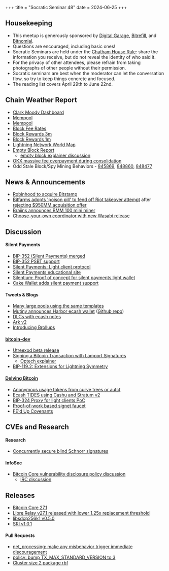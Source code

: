 +++
title = "Socratic Seminar 48"
date = 2024-06-25
+++

Housekeeping
------------

- This meetup is generously sponsored by [Digital Garage](https://dg717.com/), [Bitrefill](https://bitrefill.com/), and [Bitnomial](https://bitnomial.com).
- Questions are encouraged, including basic ones!
- Socratic Seminars are held under the [Chatham House Rule](https://www.chathamhouse.org/about-us/chatham-house-rule): share the information you receive, but do not reveal the identity of who said it.
- For the privacy of other attendees, please refrain from taking photographs of other people without their permission.
- Socratic seminars are best when the moderator can let the conversation flow, so try to keep things concrete and focused.
- The reading list covers April 29th to June 22nd.

Chain Weather Report
--------------------

- [Clark Moody Dashboard](https://dashboard.clarkmoody.com/)
- [Mempool](https://www.bitcoin-mempool.info/#BTC,30d,weight)
- [Mempool](https://mempool.space/graphs/mempool#1m)
- [Block Fee Rates](https://mempool.space/graphs/mining/block-fee-rates#1m)
- [Block Rewards 3m](https://mempool.space/graphs/mining/block-rewards#3m)
- [Block Rewards 1m](https://mempool.space/graphs/mining/block-rewards#1m)
- [Lightning Network World Map](https://mempool.space/graphs/lightning/nodes-channels-map)
- [Empty Block Report](https://research.mempool.space/empty-block-report/)
    - [empty block explainer discussion](https://github.com/mempool/mempool/pull/5087)
- [OKX massive fee overpayment during consolidation](https://x.com/mononautical/status/1799209814146297899)
- Odd Stale Block/Spy Mining Behaviors - [845869](https://x.com/0xB10C/status/1796518471511237065), [848860](https://x.com/0xB10C/status/1804143652962185531), [848477](https://x.com/0xB10C/status/1803082081385246738)

News & Announcements
--------------------

- [Robinhood to acquire Bitstamp](https://blog.bitstamp.net/post/robinhood-to-acquire-bitstamp/)
- [Bitfarms adopts 'poison pill' to fend off Riot takeover attempt](https://www.reuters.com/business/finance/bitfarms-adopt-poison-pill-amid-riot-takeover-attempt-2024-06-10/) after [rejecting $950MM acquisition offer](https://www.tftc.io/riot-platforms-proposal-acquire-bitfarms/)
- [Braiins announces BMM 100 mini miner](https://braiins.com/hardware/bmm-100-mini-miner)
- [Choose-your-own coordinator with new Wasabi release](https://x.com/wasabiwallet/status/1796988769523867735)

Discussion
----------

#### Silent Payments

- [BIP-352 (Silent Payments) merged](https://github.com/bitcoin/bips/blob/master/bip-0352.mediawiki)
- [BIP-352 PSBT support](https://delvingbitcoin.org/t/bip352-psbt-support/877)
- [Silent Payments: Light client protocol](https://delvingbitcoin.org/t/silent-payments-light-client-protocol/891)
- [Silent Payments educational site](https://silentpayments.xyz/)
- [Silentium: Proof of concept for silent payments light wallet](https://twitter.com/TheSingerLouis/status/1790824126472667227)
- [Cake Wallet adds silent payment support](https://github.com/cake-tech/cake_wallet/releases/tag/v4.18.0)

#### Tweets & Blogs

- [Many large pools using the same templates](https://nostr.com/note1qckcs4y67eyaawad96j7mxevucgygsfwxg42cvlrs22mxptrg05qtv0jz3)
- [Mutiny announces Harbor ecash wallet](https://blog.mutinywallet.com/harbor/) ([Github repo](https://github.com/MutinyWallet/harbor))
- [DLCs with ecash notes](https://conduition.io/cryptography/ecash-dlc/)
- [Ark v2](https://brqgoo.medium.com/introducing-ark-v2-2e7ab378e87b)
- [Introducing Brollups](https://brqgoo.medium.com/introducing-brollups-18ec4081f6e7)

#### [bitcoin-dev](https://groups.google.com/g/bitcoindev)

- [Utreexod beta release](https://groups.google.com/g/bitcoindev/c/5GyV9af9lv4)
- [Signing a Bitcoin Transaction with Lamport Signatures](https://groups.google.com/g/bitcoindev/c/mR53go5gHIk)
  - [Optech explainer](https://bitcoinops.org/en/newsletters/2024/05/08/)
- [BIP-119.2: Extensions for Lightning Symmetry](https://groups.google.com/g/bitcoindev/c/AdQ1LDJBE4s)

#### [Delving Bitcoin](https://delvingbitcoin.org/)

- [Anonymous usage tokens from curve trees or autct](https://delvingbitcoin.org/t/anonymous-usage-tokens-from-curve-trees-or-autct/862)
- [Ecash TIDES using Cashu and Stratum v2](https://delvingbitcoin.org/t/ecash-tides-using-cashu-and-stratum-v2/870)
- [BIP-324 Proxy for light clients PoC](https://delvingbitcoin.org/t/bip324-proxy-easy-integration-of-v2-transport-protocol-for-light-clients-poc/678)
- [Proof-of-work based signet faucet](https://delvingbitcoin.org/t/proof-of-work-based-signet-faucet/937)
- [FE'd Up Covenants](https://delvingbitcoin.org/t/fed-up-covenants/929)

CVEs and Research
-----------------

#### Research

- [Concurrently secure blind Schnorr signatures](https://eprint.iacr.org/2022/1676.pdf)

#### InfoSec

- [Bitcoin Core vulnerability disclosure policy discussion](https://gist.github.com/darosior/eb71638f20968f0dc896c4261a127be6)
  - [IRC discussion](https://bitcoin-irc.chaincode.com/bitcoin-core-dev/2024-06-06#1031717;)

Releases
--------

- [Bitcoin Core 27.1](https://bitcoincore.org/bin/bitcoin-core-27.1/)
- [Libre Relay v27.1 released with lower 1.25x replacement threshold](https://groups.google.com/g/bitcoindev/c/n2GNmnz0btw)
- [libsdcp256k1 v0.5.0](https://github.com/bitcoin-core/secp256k1/releases/tag/v0.5.0)
- [SRI v1.0.1](https://x.com/StratumV2/status/1795503981516496919)

#### Pull Requests
- [net_processing: make any misbehavior trigger immediate discouragement](https://github.com/bitcoin/bitcoin/pull/29575)
- [policy: bump TX_MAX_STANDARD_VERSION to 3](https://github.com/bitcoin/bitcoin/pull/29496)
- [Cluster size 2 package rbf](https://github.com/bitcoin/bitcoin/pull/28984)
